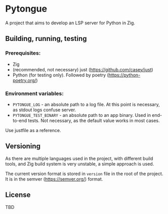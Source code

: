 # Pytongue
A project that aims to develop an LSP server for Python in Zig.

## Building, running, testing

### Prerequisites:
 - Zig
 - (recommended, not necessary) just (https://github.com/casey/just)
 - Python (for testing only). Followed by poetry (https://python-poetry.org/)

### Environment variables:
 - `PYTONGUE_LOG` - an absolute path to a log file. At this point is necessary, as stdout logs confuse server.
 - `PYTONGUE_TEST_BINARY` - an absolute path to an app binary. Used in end-to-end tests. Not necessary, as the default value works in most cases.


Use justfile as a reference.

## Versioning

As there are multiple languages used in the project, with different build tools, and Zig build system is very unstable, a simple approach is used.

The current version format is stored in `version` file in the root of the project. It is in the semver (https://semver.org/) format.

## License

TBD
